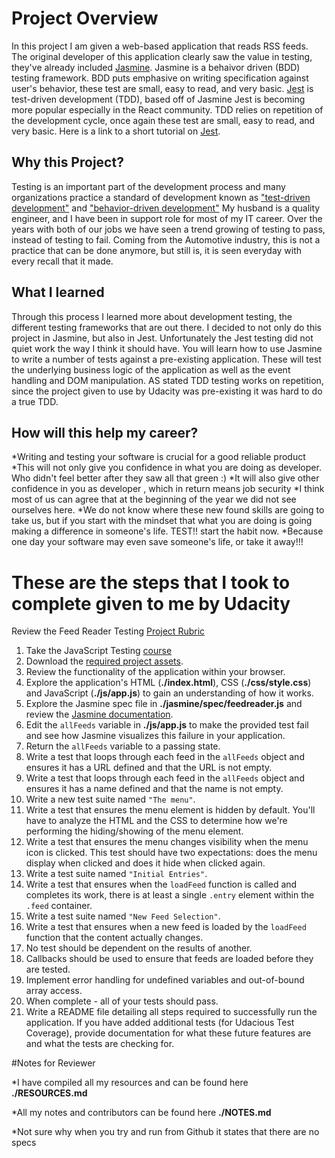 # Project Overview

In this project I am given a web-based application that reads RSS feeds. The original developer of this application clearly saw the value in testing, they've already included [Jasmine](http://jasmine.github.io/).
Jasmine is a behaivor driven (BDD) testing framework.
BDD puts emphasive on writing specification against user's behavior, these test are small, easy to read, and very basic. 
[Jest](https://jestjs.io/docs/en/getting-started) is test-driven development (TDD), based off of Jasmine Jest is becoming more popular especially in the React community.
TDD relies on repetition of the development cycle, once again these test are small, easy to read, and very basic. 
Here is a link to a short tutorial on [Jest](https://jestjs.io/docs/en/getting-started).

## Why this Project?

Testing is an important part of the development process and many organizations practice a standard of development known as ["test-driven development"](https://technologyconversations.com/2013/12/20/test-driven-development-tdd-example-walkthrough/) and ["behavior-driven development"](https://technologyconversations.com/category/behavior-driven-development-bdd/)
My husband is a quality engineer, and I have been in support role for most of my IT career.
Over the years with both of our jobs we have seen a trend growing of testing to pass, instead of testing to fail. 
Coming from the Automotive industry, this is not a practice that can be done anymore, but still is, it is seen everyday with every recall that it made. 

## What I learned

Through this process I learned more about development testing, the different testing frameworks that are out there.
I decided to not only do this project in Jasmine, but also in Jest. 
Unfortunately the Jest testing did not quiet work the way I  think it should have. 
You will learn how to use Jasmine to write a number of tests against a pre-existing application. 
These will test the underlying business logic of the application as well as the event handling and DOM manipulation.
AS stated TDD testing works on repetition, since the project given to use by Udacity was pre-existing it was hard to do a true TDD.

## How will this help my career?

*Writing and testing your software is crucial for a good reliable product 
*This will not only give you confidence in what you are doing as developer. Who didn't feel better after they saw all that green :)
*It will also give other confidence in you as developer , which in return means job security
*I think most of us can agree that at the beginning of the year we did not see ourselves here. 
*We do not know where these new found skills are going to take us, but if you start with the mindset that what you are doing is going making a difference in someone's life.
TEST!! start the habit now.
*Because one day your software may even save someone's life, or take it away!!! 


# These are the steps that I took to complete given to me by Udacity 

Review the Feed Reader Testing [Project Rubric](https://review.udacity.com/#!/projects/3442558598/rubric)

1. Take the JavaScript Testing [course](https://www.udacity.com/course/ud549)
2. Download the [required project assets](http://github.com/udacity/frontend-nanodegree-feedreader).
3. Review the functionality of the application within your browser.
4. Explore the application's HTML (**./index.html**), CSS (**./css/style.css**) and JavaScript (**./js/app.js**) to gain an understanding of how it works.
5. Explore the Jasmine spec file in **./jasmine/spec/feedreader.js** and review the [Jasmine documentation](http://jasmine.github.io).
6. Edit the `allFeeds` variable in **./js/app.js** to make the provided test fail and see how Jasmine visualizes this failure in your application.
7. Return the `allFeeds` variable to a passing state.
8. Write a test that loops through each feed in the `allFeeds` object and ensures it has a URL defined and that the URL is not empty.
9. Write a test that loops through each feed in the `allFeeds` object and ensures it has a name defined and that the name is not empty.
10. Write a new test suite named `"The menu"`.
11. Write a test that ensures the menu element is hidden by default. You'll have to analyze the HTML and the CSS to determine how we're performing the hiding/showing of the menu element.
12. Write a test that ensures the menu changes visibility when the menu icon is clicked. This test should have two expectations: does the menu display when clicked and does it hide when clicked again.
13. Write a test suite named `"Initial Entries"`.
14. Write a test that ensures when the `loadFeed` function is called and completes its work, there is at least a single `.entry` element within the `.feed` container.
15. Write a test suite named `"New Feed Selection"`.
16. Write a test that ensures when a new feed is loaded by the `loadFeed` function that the content actually changes.
17. No test should be dependent on the results of another.
18. Callbacks should be used to ensure that feeds are loaded before they are tested.
19. Implement error handling for undefined variables and out-of-bound array access.
20. When complete - all of your tests should pass. 
21. Write a README file detailing all steps required to successfully run the application. If you have added additional tests (for Udacious Test Coverage),  provide documentation for what these future features are and what the tests are checking for.

#Notes for Reviewer 

*I have compiled all my resources and can be found here **./RESOURCES.md**

*All my notes and contributors can be found here **./NOTES.md**

*Not sure why when you try and run from Github it states that there are no specs 

